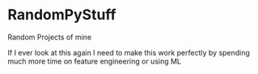 # RandomPyStuff
Random Projects of mine

If I ever look at this again I need to make this work perfectly by spending much more time on feature engineering or using ML
